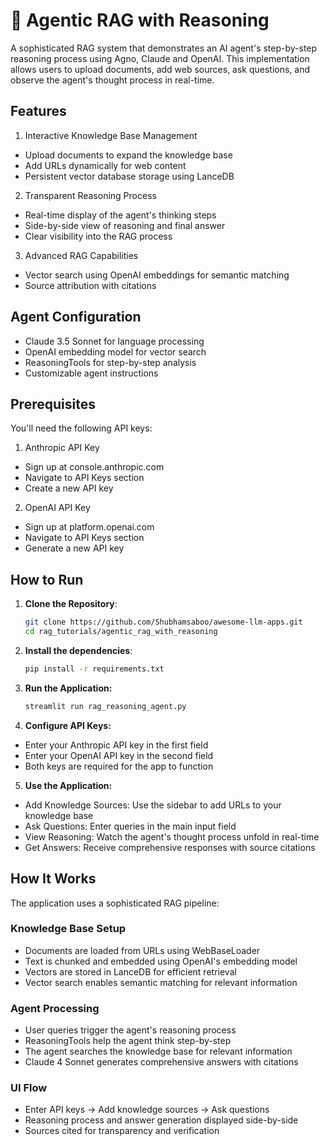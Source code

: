 # 🧐 Agentic RAG with Reasoning
A sophisticated RAG system that demonstrates an AI agent's step-by-step reasoning process using Agno, Claude and OpenAI. This implementation allows users to upload documents, add web sources, ask questions, and observe the agent's thought process in real-time.


## Features

1. Interactive Knowledge Base Management
- Upload documents to expand the knowledge base
- Add URLs dynamically for web content
- Persistent vector database storage using LanceDB


2. Transparent Reasoning Process
- Real-time display of the agent's thinking steps
- Side-by-side view of reasoning and final answer
- Clear visibility into the RAG process


3. Advanced RAG Capabilities
- Vector search using OpenAI embeddings for semantic matching
- Source attribution with citations


## Agent Configuration

- Claude 3.5 Sonnet for language processing
- OpenAI embedding model for vector search
- ReasoningTools for step-by-step analysis
- Customizable agent instructions

## Prerequisites

You'll need the following API keys:

1. Anthropic API Key

- Sign up at console.anthropic.com
- Navigate to API Keys section
- Create a new API key

2. OpenAI API Key

- Sign up at platform.openai.com
- Navigate to API Keys section
- Generate a new API key

## How to Run

1. **Clone the Repository**:
    ```bash
    git clone https://github.com/Shubhamsaboo/awesome-llm-apps.git
    cd rag_tutorials/agentic_rag_with_reasoning
    ```

2. **Install the dependencies**:
    ```bash
    pip install -r requirements.txt
    ```

3. **Run the Application:**
    ```bash
    streamlit run rag_reasoning_agent.py
    ```

4. **Configure API Keys:**

- Enter your Anthropic API key in the first field
- Enter your OpenAI API key in the second field
- Both keys are required for the app to function


5. **Use the Application:**

- Add Knowledge Sources: Use the sidebar to add URLs to your knowledge base
- Ask Questions: Enter queries in the main input field
- View Reasoning: Watch the agent's thought process unfold in real-time
- Get Answers: Receive comprehensive responses with source citations

## How It Works

The application uses a sophisticated RAG pipeline:

### Knowledge Base Setup
- Documents are loaded from URLs using WebBaseLoader
- Text is chunked and embedded using OpenAI's embedding model 
- Vectors are stored in LanceDB for efficient retrieval
- Vector search enables semantic matching for relevant information

### Agent Processing
- User queries trigger the agent's reasoning process
- ReasoningTools help the agent think step-by-step
- The agent searches the knowledge base for relevant information
- Claude 4 Sonnet generates comprehensive answers with citations

### UI Flow
- Enter API keys → Add knowledge sources → Ask questions
- Reasoning process and answer generation displayed side-by-side
- Sources cited for transparency and verification
<!-- Updated: 2025-09-16 -->

<!-- Updated: 2025-09-16 -->

<!-- Updated: 2025-09-16 -->

